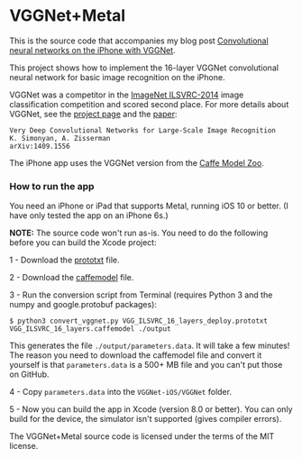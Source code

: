 # VGGNet+Metal

This is the source code that accompanies my blog post [Convolutional neural networks on the iPhone with VGGNet](http://TODO).

This project shows how to implement the 16-layer VGGNet convolutional neural network for basic image recognition on the iPhone.

VGGNet was a competitor in the [ImageNet ILSVRC-2014](http://image-net.org/challenges/LSVRC/2014/results) image classification competition and scored second place. For more details about VGGNet, see the [project page](http://www.robots.ox.ac.uk/~vgg/research/very_deep/) and the [paper](http://arxiv.org/pdf/1409.1556):

    Very Deep Convolutional Networks for Large-Scale Image Recognition
    K. Simonyan, A. Zisserman
    arXiv:1409.1556

The iPhone app uses the VGGNet version from the [Caffe Model Zoo](https://github.com/BVLC/caffe/wiki/Model-Zoo).

### How to run the app

You need an iPhone or iPad that supports Metal, running iOS 10 or better. (I have only tested the app on an iPhone 6s.)

**NOTE:** The source code won't run as-is. You need to do the following before you can build the Xcode project:

1 - Download the [prototxt](https://gist.githubusercontent.com/ksimonyan/211839e770f7b538e2d8/raw/0067c9b32f60362c74f4c445a080beed06b07eb3/VGG_ILSVRC_16_layers_deploy.prototxt) file.

2 - Download the [caffemodel](http://www.robots.ox.ac.uk/~vgg/software/very_deep/caffe/VGG_ILSVRC_16_layers.caffemodel) file.

3 - Run the conversion script from Terminal (requires Python 3 and the numpy and google.protobuf packages):

```
$ python3 convert_vggnet.py VGG_ILSVRC_16_layers_deploy.prototxt VGG_ILSVRC_16_layers.caffemodel ./output
```

This generates the file `./output/parameters.data`. It will take a few minutes! The reason you need to download the caffemodel file and convert it yourself is that `parameters.data` is a 500+ MB file and you can't put those on GitHub.

4 - Copy `parameters.data` into the `VGGNet-iOS/VGGNet` folder. 

5 - Now you can build the app in Xcode (version 8.0 or better). You can only build for the device, the simulator isn't supported (gives compiler errors).

The VGGNet+Metal source code is licensed under the terms of the MIT license.
